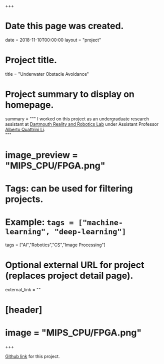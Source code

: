 +++
# Date this page was created.
date = 2018-11-10T00:00:00
layout = "project"

# Project title.
title = "Underwater Obstacle Avoidance"

# Project summary to display on homepage.
summary = """
 I worked on this project as an undergraduate research assistant at
 [Dartmouth Reality and Robotics Lab](https://rlab.cs.dartmouth.edu/home/#people)
 under Assistant Professor [Alberto Quattrini Li](https://sites.google.com/view/albertoq). <br>
 """
 
# image_preview = "MIPS_CPU/FPGA.png"

# Tags: can be used for filtering projects.
# Example: `tags = ["machine-learning", "deep-learning"]`
tags = ["AI","Robotics","CS","Image Processing"]

# Optional external URL for project (replaces project detail page).
external_link = ""

# [header]
# image = "MIPS_CPU/FPGA.png"

+++

[Github link](https://github.com/pengzhi1998/Underwater-obstacle-avoidance) for this project.
